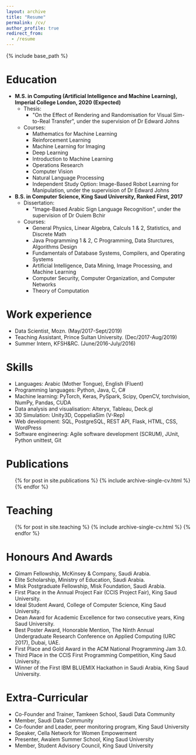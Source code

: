 ```yaml
---
layout: archive
title: "Resume"
permalink: /cv/
author_profile: true
redirect_from:
  - /resume
---
```


{% include base_path %}

Education
======
* <b> M.S. in Computing (Artificial Intelligence and Machine Learning), Imperial College London, 2020 (Expected) </b>
  * Thesis:
    * "On the Effect of Rendering and Randomisation for Visual Sim-to-Real Transfer", under the supervision of Dr Edward Johns
  * Courses:
    * Mathematics for Machine Learning
    * Reinforcement Learning
    * Machine Learning for Imaging
    * Deep Learning
    * Introduction to Machine Learning
    * Operations Research
    * Computer Vision
    * Natural Language Processing
    * Independent Study Option: Image-Based Robot Learning for Manipulation, under the supervision of Dr Edward Johns
* <b> B.S. in Computer Science, King Saud University, Ranked First, 2017 </b>
  * Dissertation:
    * "Image-Based Arabic Sign Language Recognition", under the supervision of Dr Ouiem Bchir
  * Courses:
    * General Physics, Linear Algebra, Calculs 1 & 2, Statistics, and Discrete Math
    * Java Programming 1 & 2, C Programming, Data Sturctures, Algorithms Design
    * Fundamentals of Database Systems, Compilers, and Operating Systems
    * Artificial Intelligence, Data Mining, Image Processing, and Machine Learning
    * Computer Security, Computer Organization, and Computer Networks
    * Theory of Computation

Work experience
======
* Data Scientist, Mozn. (May/2017-Sept/2019)
* Teaching Assistant, Prince Sultan University. (Dec/2017-Aug/2019)
* Summer Intern, KFSH&RC. (June/2016-July/2016)

Skills
======
* Languages: Arabic (Mother Tongue), English (Fluent)
* Programming languages: Python, Java, C, C#
* Machine learning: PyTorch, Keras, PySpark, Scipy, OpenCV, torchvision, NumPy, Pandas, CUDA
* Data analysis and visualisation: Alteryx, Tableau, Deck.gl
* 3D Simulation: Unity3D, CoppeliaSim (V-Rep)
* Web development: SQL, PostgreSQL, REST API, Flask, HTML, CSS, WordPress
* Software engineering: Agile software development (SCRUM),  JUnit, Python unittest, Git


Publications
======
  <ul>{% for post in site.publications %}
    {% include archive-single-cv.html %}
  {% endfor %}</ul>
  
Teaching
======
  <ul>{% for post in site.teaching %}
    {% include archive-single-cv.html %}
  {% endfor %}</ul>
  
Honours And Awards
======
* Qimam Fellowship, McKinsey \& Company, Saudi Arabia.
* Elite Scholarship, Ministry of Education, Saudi Arabia.
* Misk Postgraduate Fellowship, Misk Foundation, Saudi Arabia.
* First Place in the Annual Project Fair (CCIS Project Fair), King Saud University.
* Ideal Student Award, College of Computer Science, King Saud University.
* Dean Award for Academic Excellence for two consecutive years,  King Saud University.
* Best Poster Award, Honorable Mention, The Ninth Annual Undergraduate Research Conference on Applied Computing (URC 2017), Dubai, UAE.
* First Place and Gold Award in the ACM National Programming Jam 3.0. 
* Third Place in the CCIS First Programming Competition,  King Saud University.
* Winner of the First IBM BLUEMIX Hackathon in Saudi Arabia,  King Saud University.


Extra-Curricular
======
* Co-Founder and Trainer, Tamkeen School, Saudi Data Community
* Member, Saudi Data Community
* Co-founder and Leader, peer monitoring program, King Saud University
* Speaker, Cella Network for Women Empowerment
* Presenter, Awalem Summer School, King Saud University
* Member, Student Advisory Council, King Saud University
